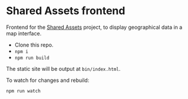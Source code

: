 # Shared Assets frontend

Frontend for the [Shared Assets](https://github.com/tableflip/workplan/blob/master/shared-assets/tableflip-shared-assets-workplan-001.md) project, to display geographical data in a map interface.

* Clone this repo.
* `npm i`
* `npm run build`

The static site will be output at `bin/index.html`.

To watch for changes and rebuild:

`npm run watch`

